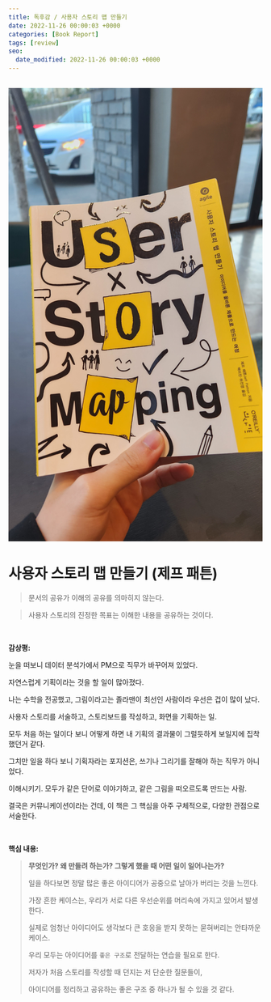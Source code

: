 ```yaml
---
title: 독후감 / 사용자 스토리 맵 만들기
date: 2022-11-26 00:00:03 +0000
categories: [Book Report]
tags: [review]
seo:
  date_modified: 2022-11-26 00:00:03 +0000
---
```


<br/>

<img src="/assets/img/chat/storymap1.jpg">

<br/>

# <b>사용자 스토리 맵 만들기 (제프 패튼)</b>

> 문서의 공유가 이해의 공유를 의마히지 않는다.  

> 사용자 스토리의 진정한 목표는 이해한 내용을 공유하는 것이다.  

<br/>

**감상평:**  

눈을 떠보니 데이터 분석가에서 PM으로 직무가 바꾸어져 있었다.  

자연스럽게 기획이라는 것을 할 일이 많아졌다. 

나는 수학을 전공했고, 그림이라고는 졸라맨이 최선인 사람이라 우선은 겁이 많이 났다.  

사용자 스토리를 서술하고, 스토리보드를 작성하고, 화면을 기획하는 일.  

모두 처음 하는 일이다 보니 어떻게 하면 내 기획의 결과물이 그럴듯하게 보일지에 집착했던거 같다.  

그치만 일을 하다 보니 기획자라는 포지션은, 쓰기나 그리기를 잘해야 하는 직무가 아니었다.  

이해시키기. 모두가 같은 단어로 이야기하고, 같은 그림을 떠오르도록 만드는 사람.  

결국은 커뮤니케이션이라는 건데, 이 책은 그 핵심을 아주 구체적으로, 다양한 관점으로 서술한다.  

<br/>

**핵심 내용:**  

> **무엇인가? 왜 만들려 하는가? 그렇게 했을 때 어떤 일이 일어나는가?**  
>
> 일을 하다보면 정말 많은 좋은 아이디어가 공중으로 날아가 버리는 것을 느낀다.  
>
> 가장 흔한 케이스는, 우리가 서로 다른 우선순위를 머리속에 가지고 있어서 발생한다.
>
> 실제로 엄청난 아이디어도 생각보다 큰 호응을 받지 못하는 묻혀버리는 안타까운 케이스.  
>
> 우리 모두는 아이디어를 `좋은 구조`로 전달하는 연습을 필요로 한다.  
>
> 저자가 처음 스토리를 작성할 때 던지는 저 단순한 질문들이,  
>
> 아이디어를 정리하고 공유하는 좋은 구조 중 하나가 될 수 있을 것 같다.  

<br/>
